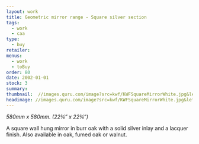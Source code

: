 ```yaml
---
layout: work
title: Geometric mirror range - Square silver section
tags:
  - work
  - caa
type:
  - buy
retailer:
menus:
  - work
  - toBuy
order: 80
date: 2002-01-01
stock: 3
summary: 
thumbnail:  //images.quru.com/image?src=kwf/KWFSquareMirrorWhite.jpg&left=0.12188&right=0.875&bottom=0.86563&top=0.1125&width=175&height=175
headimage: //images.quru.com/image?src=kwf/KWFSquareMirrorWhite.jpg&left=0.12188&right=0.875&bottom=0.86563&top=0.1125
---
```

_580mm x 580mm. (22&frac34;” x 22&frac34;”)_

A square wall hung mirror in burr oak with a solid silver inlay and a lacquer finish.
Also available in oak, fumed oak or walnut.
